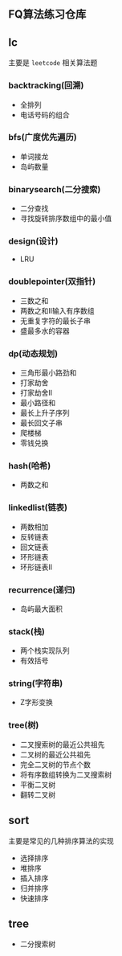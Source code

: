 ## FQ算法练习仓库

## lc

主要是 `leetcode` 相关算法题

### backtracking(回溯)

* 全排列
* 电话号码的组合

### bfs(广度优先遍历)

* 单词接龙
* 岛屿数量

### binarysearch(二分搜索)

* 二分查找
* 寻找旋转排序数组中的最小值

### design(设计)

* LRU

### doublepointer(双指针)

* 三数之和
* 两数之和II输入有序数组
* 无重复字符的最长子串
* 盛最多水的容器

### dp(动态规划)

* 三角形最小路劲和
* 打家劫舍
* 打家劫舍II
* 最小路径和
* 最长上升子序列
* 最长回文子串
* 爬楼梯
* 零钱兑换

### hash(哈希)

* 两数之和

### linkedlist(链表)

* 两数相加
* 反转链表
* 回文链表
* 环形链表
* 环形链表II

### recurrence(递归)

* 岛屿最大面积

### stack(栈)

* 两个栈实现队列
* 有效括号

### string(字符串)

* Z字形变换

### tree(树)

* 二叉搜索树的最近公共祖先
* 二叉树的最近公共祖先
* 完全二叉树的节点个数
* 将有序数组转换为二叉搜索树
* 平衡二叉树
* 翻转二叉树

## sort

主要是常见的几种排序算法的实现

* 选择排序
* 堆排序
* 插入排序
* 归并排序
* 快速排序

## tree

* 二分搜索树

